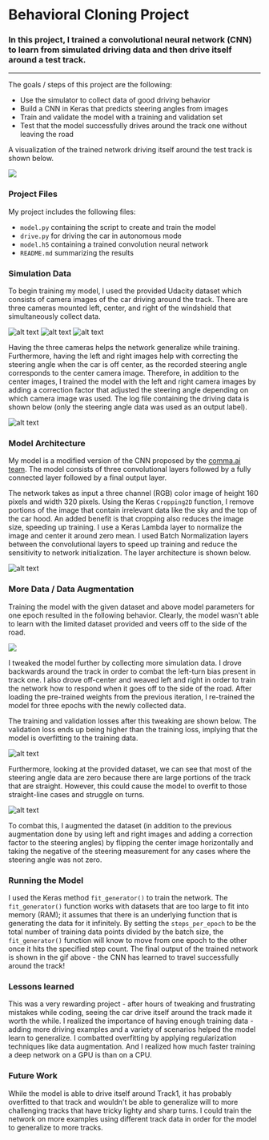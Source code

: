 # **Behavioral Cloning Project** 


### In this project, I trained a convolutional neural network (CNN) to learn from simulated driving data and then drive itself around a test track.

---

The goals / steps of this project are the following:
* Use the simulator to collect data of good driving behavior
* Build a CNN in Keras that predicts steering angles from images
* Train and validate the model with a training and validation set
* Test that the model successfully drives around the track one without leaving the road

A visualization of the trained network driving itself around the test track is shown below.	

![](track_lap.gif)

[//]: # (Image References)

[image0a]: ./imgs/center.jpg "center"
[image0b]: ./imgs/left.jpg "left"
[image0c]: ./imgs/right.jpg "right"
[image1]: ./imgs/log_file.png "drive log"
[image2]: ./imgs/model_plot.png "model summary"
[image3]: ./imgs/loss_track1_bkwd.jpg "loss"
[image4]: ./imgs/steering_angles.jpg "steering angles"

[image5]: ./examples/placeholder_small.png "Recovery Image"
[image6]: ./examples/placeholder_small.png "Normal Image"
[image7]: ./examples/placeholder_small.png "Flipped Image"

### Project Files
My project includes the following files:
* `model.py` containing the script to create and train the model
* `drive.py` for driving the car in autonomous mode
* `model.h5` containing a trained convolution neural network 
* `README.md` summarizing the results 

### Simulation Data
To begin training my model, I used the provided Udacity dataset which consists of camera images of the car driving around the track. There are three cameras mounted left, center, and right of the windshield that simultaneously collect data. 

![alt text][image0a] ![alt text][image0b] ![alt text][image0c]

Having the three cameras helps the network generalize while training. Furthermore, having the left and right images help with correcting the steering angle when the car is off center, as the recorded steering angle corresponds to the center camera image. Therefore, in addition to the center images, I trained the model with the left and right camera images by adding a correction factor that adjusted the steering angle depending on which camera image was used. The log file containing the driving data is shown below (only the steering angle data was used as an output label).

![alt text][image1]

### Model Architecture
My model is a modified version of the CNN proposed by the [comma.ai team](https://github.com/commaai/research/blob/master/train_steering_model.py). The model consists of three convolutional layers followed by a fully connected layer followed by a final output layer. 

The network takes as input a three channel (RGB) color image of height 160 pixels and width 320 pixels. Using the Keras `Cropping2D` function, I remove portions of the image that contain irrelevant data like the sky and the top of the car hood. An added benefit is that cropping also reduces the image size, speeding up training. I use a Keras Lambda layer to normalize the image and center it around zero mean. I used Batch Normalization layers between the convolutional layers to speed up training and reduce the sensitivity to network initialization. The layer architecture is shown below. 

![alt text][image2]

### More Data / Data Augmentation
Training the model with the given dataset and above model parameters for one epoch resulted in the following behavior. Clearly, the model wasn't able to learn with the limited dataset provided and veers off to the side of the road.

![](./imgs/trained_1.gif)

I tweaked the model further by collecting more simulation data. I drove backwards around the track in order to combat the left-turn bias present in track one. I also drove off-center and weaved left and right in order to train the network how to respond when it goes off to the side of the road. After loading the pre-trained weights from the previous iteration, I re-trained the model for three epochs with the newly collected data. 

The training and validation losses after this tweaking are shown below. The validation loss ends up being higher than the training loss, implying that the model is overfitting to the training data.

![alt text][image3]

Furthermore, looking at the provided dataset, we can see that most of the steering angle data are zero because there are large portions of the track that are straight. However, this could cause the model to overfit to those straight-line cases and struggle on turns.

![alt text][image4]

To combat this, I augmented the dataset (in addition to the previous augmentation done by using left and right images and adding a correction factor to the steering angles) by flipping the center image horizontally and taking the negative of the steering measurement for any cases where the steering angle was not zero.

### Running the Model
I used the Keras method `fit_generator()` to train the network. The `fit_generator()` function works with datasets that are too large to fit into memory (RAM); it assumes that there is an underlying function that is generating the data for it infinitely. By setting the `steps_per_epoch` to be the total number of training data points divided by the batch size, the `fit_generator()` function will know to move from one epoch to the other once it hits the specified step count. The final output of the trained network is shown in the gif above - the CNN has learned to travel successfully around the track!

### Lessons learned
This was a very rewarding project - after hours of tweaking and frustrating mistakes while coding, seeing the car drive itself around the track made it worth the while. I realized the importance of having enough training data - adding more driving examples and a variety of scenarios helped the model learn to generalize. I combatted overfitting by applying regularization techniques like data augmentation. And I realized how much faster training a deep network on a GPU is than on a CPU. 

### Future Work
While the model is able to drive itself around Track1, it has probably overfitted to that track and wouldn't be able to generalize will to more challenging tracks that have tricky lighty and sharp turns. I could train the network on more examples using different track data in order for the model to generalize to more tracks.
